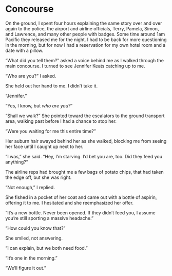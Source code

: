 # Concourse

On the ground, I spent four hours explaining the same story over and over again to the police, the airport and airline officials, Terry, Pamela, Simon, and Lawrence, and many other people with badges.
Some time around 1am Pacific they released me for the night.
I had to be back for more questioning in the morning, but for now I had a reservation for my own hotel room and a date with a pillow.

“What did you tell them?” asked a voice behind me as I walked through the main concourse.
I turned to see Jennifer Keats catching up to me.

“Who are you?” I asked.

She held out her hand to me.
I didn’t take it.

“Jennifer.”

“Yes, I know, but _who are you?_”

“Shall we walk?”
She pointed toward the escalators to the ground transport area, walking past before I had a chance to stop her.

“Were you waiting for me this entire time?”

Her auburn hair swayed behind her as she walked, blocking me from seeing her face until I caught up next to her.

“I was,” she said.
“Hey, I’m starving.
I’d bet you are, too.
Did they feed you anything?”

The airline reps had brought me a few bags of potato chips, that had taken the edge off, but she was right.

“Not enough,” I replied.

She fished in a pocket of her coat and came out with a bottle of aspirin, offering it to me.
I hesitated and she reemphasized her offer.

“It’s a new bottle.
Never been opened.
If they didn’t feed you, I assume you’re still sporting a massive headache.”

“How could you know that?”


She smiled, not answering.

“I can explain, but we both need food.”

“It’s one in the morning.”

“We’ll figure it out.”
